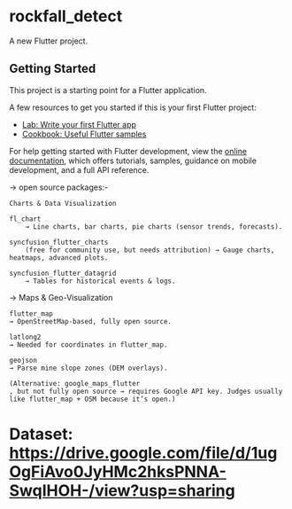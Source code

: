 # rockfall_detect

A new Flutter project.

## Getting Started

This project is a starting point for a Flutter application.

A few resources to get you started if this is your first Flutter project:

- [Lab: Write your first Flutter app](https://docs.flutter.dev/get-started/codelab)
- [Cookbook: Useful Flutter samples](https://docs.flutter.dev/cookbook)

For help getting started with Flutter development, view the
[online documentation](https://docs.flutter.dev/), which offers tutorials,
samples, guidance on mobile development, and a full API reference.



 
 -> open source packages:-

    Charts & Data Visualization

    fl_chart
        → Line charts, bar charts, pie charts (sensor trends, forecasts).

    syncfusion_flutter_charts
        (free for community use, but needs attribution) → Gauge charts, heatmaps, advanced plots.

    syncfusion_flutter_datagrid
        → Tables for historical events & logs.

 -> Maps & Geo-Visualization

    flutter_map
    → OpenStreetMap-based, fully open source.

    latlong2
    → Needed for coordinates in flutter_map.

    geojson
    → Parse mine slope zones (DEM overlays).

    (Alternative: google_maps_flutter
    , but not fully open source → requires Google API key. Judges usually like flutter_map + OSM because it’s open.)

  # Dataset:  https://drive.google.com/file/d/1ugOgFiAvo0JyHMc2hksPNNA-SwqIHOH-/view?usp=sharing
